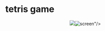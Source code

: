 # tetris game

<p align="center">
    <img src="<a href="https://imgbb.com/"><img src="https://i.ibb.co/Tbgf9v9/screen.png" alt="screen" border="0"></a>"/>
</p>